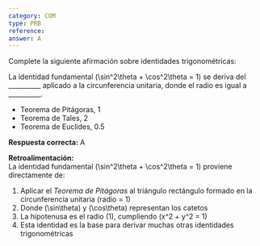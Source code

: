 ```yaml
---
category: COM
type: PRB
reference:
answer: A
---
```


Complete la siguiente afirmación sobre identidades trigonométricas:

La identidad fundamental \(\sin^2\theta + \cos^2\theta = 1\) se deriva del __________ aplicado a la circunferencia unitaria, donde el radio es igual a __________.

- Teorema de Pitágoras, 1  
- Teorema de Tales, 2  
- Teorema de Euclides, 0.5  

**Respuesta correcta:** A

**Retroalimentación:**  
La identidad fundamental \(\sin^2\theta + \cos^2\theta = 1\) proviene directamente de:  
1. Aplicar el *Teorema de Pitágoras* al triángulo rectángulo formado en la circunferencia unitaria (radio = 1)  
2. Donde \(\sin\theta\) y \(\cos\theta\) representan los catetos  
3. La hipotenusa es el radio (1), cumpliendo \(x^2 + y^2 = 1\)  
4. Esta identidad es la base para derivar muchas otras identidades trigonométricas
